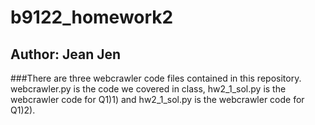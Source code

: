 # b9122_homework2
## Author: Jean Jen
###There are three webcrawler code files contained in this repository. webcrawler.py is the code we covered in class, hw2_1_sol.py is the webcrawler code for Q1)1) and hw2_1_sol.py is the webcrawler code for Q1)2).
